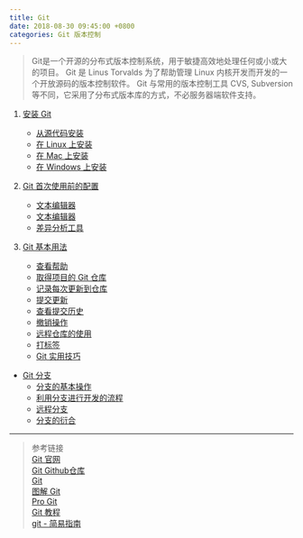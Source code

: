 ```yaml
---
title: Git
date: 2018-08-30 09:45:00 +0800
categories: Git 版本控制
---
```


> Git是一个开源的分布式版本控制系统，用于敏捷高效地处理任何或小或大的项目。
Git 是 Linus Torvalds 为了帮助管理 Linux 内核开发而开发的一个开放源码的版本控制软件。
Git 与常用的版本控制工具 CVS, Subversion 等不同，它采用了分布式版本库的方式，不必服务器端软件支持。

1. [安装 Git](https://github.com/ChanMenglin/NoteBook/blob/master/Git/1.%20Git%20安装.md#安装-git)
    * [从源代码安装](https://github.com/ChanMenglin/NoteBook/blob/master/Git/1.%20Git%20安装.md#1-从源代码安装)
    * [在 Linux 上安装](https://github.com/ChanMenglin/NoteBook/blob/master/Git/1.%20Git%20安装.md#2-在-linux-上安装)
    * [在 Mac 上安装](https://github.com/ChanMenglin/NoteBook/blob/master/Git/1.%20Git%20安装.md#3-在-mac-上安装)
    * [在 Windows 上安装](https://github.com/ChanMenglin/NoteBook/blob/master/Git/1.%20Git%20安装.md#4-在-windows-上安装)

2. [Git 首次使用前的配置](https://github.com/ChanMenglin/NoteBook/blob/master/Git/2.%20Git%20首次使用前的配置.md#初次运行-Git-前的配置)
    * [文本编辑器](https://github.com/ChanMenglin/NoteBook/blob/master/Git/2.%20Git%20首次使用前的配置.md#用户信息)
    * [文本编辑器](https://github.com/ChanMenglin/NoteBook/blob/master/Git/2.%20Git%20首次使用前的配置.md#文本编辑器)
    * [差异分析工具](https://github.com/ChanMenglin/NoteBook/blob/master/Git/2.%20Git%20首次使用前的配置.md#差异分析工具)  


3. [Git 基本用法](https://github.com/ChanMenglin/NoteBook/blob/master/Git/3.%20Git%20基本用法.md#Git-基本用法)
    * [查看帮助](https://github.com/ChanMenglin/NoteBook/blob/master/Git/3.%20Git%20首次使用前的配置.md#查看帮助)
    * [取得项目的 Git 仓库](https://github.com/ChanMenglin/NoteBook/blob/master/Git/3.%20Git%20首次使用前的配置.md#取得项目的-Git-仓库)
    * [记录每次更新到仓库](https://github.com/ChanMenglin/NoteBook/blob/master/Git/3.%20Git%20首次使用前的配置.md#记录每次更新到仓库)
    * [提交更新](https://github.com/ChanMenglin/NoteBook/blob/master/Git/3.%20Git%20首次使用前的配置.md#提交更新)
    * [查看提交历史](https://github.com/ChanMenglin/NoteBook/blob/master/Git/3.%20Git%20首次使用前的配置.md#查看提交历史)
    * [撤销操作](https://github.com/ChanMenglin/NoteBook/blob/master/Git/3.%20Git%20首次使用前的配置.md#撤销操作)
    * [远程仓库的使用](https://github.com/ChanMenglin/NoteBook/blob/master/Git/3.%20Git%20首次使用前的配置.md#远程仓库的使用)
    * [打标签](https://github.com/ChanMenglin/NoteBook/blob/master/Git/3.%20Git%20首次使用前的配置.md#打标签)
    * [Git 实用技巧](https://github.com/ChanMenglin/NoteBook/blob/master/Git/3.%20Git%20首次使用前的配置.md#Git-实用技巧)
* [Git 分支](https://github.com/ChanMenglin/NoteBook/blob/master/Git/3.%20Git%20首次使用前的配置.md#Git-分支)
    * [分支的基本操作](https://github.com/ChanMenglin/NoteBook/blob/master/Git/3.%20Git%20首次使用前的配置.md#分支的基本操作)
    * [利用分支进行开发的流程](https://github.com/ChanMenglin/NoteBook/blob/master/Git/3.%20Git%20首次使用前的配置.md#利用分支进行开发的流程)
    * [远程分支](https://github.com/ChanMenglin/NoteBook/blob/master/Git/3.%20Git%20首次使用前的配置.md#远程分支)
    * [分支的衍合](https://github.com/ChanMenglin/NoteBook/blob/master/Git/3.%20Git%20首次使用前的配置.md#分支的衍合)


<!--
3. Git 基本用法


4. 服务器上的 Git

架设一台 Git 服务器并不难。第一步是选择与服务器通讯的协议。远程仓库通常只是一个裸仓库（bare repository） — 即一个没有当前工作目录的仓库。因为该仓库只是一个合作媒介，所以不需要从硬盘上取出最新版本的快照；仓库里存放的仅仅是 Git 的数据。简单地说，裸仓库就是你工作目录中 `.git` 子目录内的内容。


5. Git 在实际工作中的使用

利用 Git 来组织和完成分布式工作流程。  


6. 自定义 Git  

7. Git 与其他系统  

Git 最为重要的特性之一是名为 `git svn` 的 Subversion 双向桥接工具。该工具把 Git 变成了 Subversion 服务的客户端，从而让你在本地享受到 Git 所有的功能，而后直接向 Subversion 服务器推送内容，仿佛在本地使用了 Subversion 客户端。也就是说，在其他人忍受古董的同时，你可以在本地享受分支合并，使暂存区域，衍合以及 单项挑拣等等。  



8. Git 内部原理  

由于这些内容对于初学者来说可能难以理解且过于复杂。你在学习过程中可以先阅读这部分，也可以晚点阅读这部分，这完全取决于你自己。  

既然已经读到这了，就让我们开始吧。首先要弄明白一点，从根本上来讲 Git 是一套内容寻址 (content-addressable) 文件系统，在此之上提供了一个 VCS 用户界面。  





# 约定


# 命令详解

## Diff

## Commit

## Checkout

## Detached HEAD(匿名分支提交)

## Reset

## Merge

## Cherry Pick

## Rebase

# 技术说明
-->

---
> 参考链接  
> [Git 官网](https://git-scm.com)  
> [Git Github仓库](https://github.com/git/git)  
> [Git](https://kapeli.com/cheat_sheets/Git.docset/Contents/Resources/Documents/index)  
> [图解 Git](http://marklodato.github.io/visual-git-guide/index-zh-cn.html#basic-usage)  
> [Pro Git](http://iissnan.com/progit/)  
> [Git 教程](http://www.runoob.com/git/git-tutorial.html)  
> [git - 简易指南](http://www.bootcss.com/p/git-guide/)  
